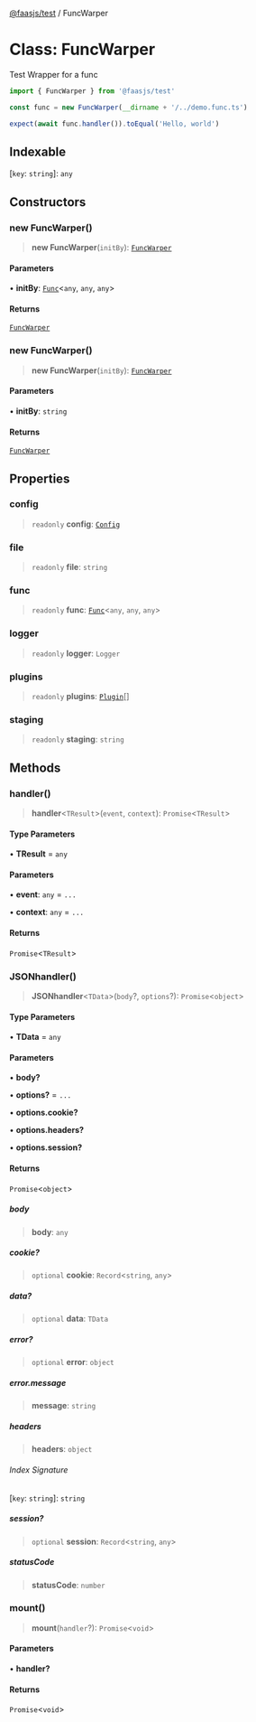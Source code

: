 [@faasjs/test](../README.md) / FuncWarper

# Class: FuncWarper

Test Wrapper for a func

```ts
import { FuncWarper } from '@faasjs/test'

const func = new FuncWarper(__dirname + '/../demo.func.ts')

expect(await func.handler()).toEqual('Hello, world')
```

## Indexable

 \[`key`: `string`\]: `any`

## Constructors

### new FuncWarper()

> **new FuncWarper**(`initBy`): [`FuncWarper`](FuncWarper.md)

#### Parameters

• **initBy**: [`Func`](Func.md)\<`any`, `any`, `any`\>

#### Returns

[`FuncWarper`](FuncWarper.md)

### new FuncWarper()

> **new FuncWarper**(`initBy`): [`FuncWarper`](FuncWarper.md)

#### Parameters

• **initBy**: `string`

#### Returns

[`FuncWarper`](FuncWarper.md)

## Properties

### config

> `readonly` **config**: [`Config`](../type-aliases/Config.md)

### file

> `readonly` **file**: `string`

### func

> `readonly` **func**: [`Func`](Func.md)\<`any`, `any`, `any`\>

### logger

> `readonly` **logger**: `Logger`

### plugins

> `readonly` **plugins**: [`Plugin`](../type-aliases/Plugin.md)[]

### staging

> `readonly` **staging**: `string`

## Methods

### handler()

> **handler**\<`TResult`\>(`event`, `context`): `Promise`\<`TResult`\>

#### Type Parameters

• **TResult** = `any`

#### Parameters

• **event**: `any` = `...`

• **context**: `any` = `...`

#### Returns

`Promise`\<`TResult`\>

### JSONhandler()

> **JSONhandler**\<`TData`\>(`body`?, `options`?): `Promise`\<`object`\>

#### Type Parameters

• **TData** = `any`

#### Parameters

• **body?**

• **options?** = `...`

• **options.cookie?**

• **options.headers?**

• **options.session?**

#### Returns

`Promise`\<`object`\>

##### body

> **body**: `any`

##### cookie?

> `optional` **cookie**: `Record`\<`string`, `any`\>

##### data?

> `optional` **data**: `TData`

##### error?

> `optional` **error**: `object`

##### error.message

> **message**: `string`

##### headers

> **headers**: `object`

###### Index Signature

 \[`key`: `string`\]: `string`

##### session?

> `optional` **session**: `Record`\<`string`, `any`\>

##### statusCode

> **statusCode**: `number`

### mount()

> **mount**(`handler`?): `Promise`\<`void`\>

#### Parameters

• **handler?**

#### Returns

`Promise`\<`void`\>
